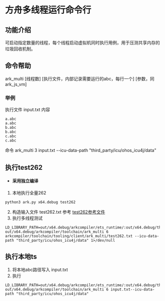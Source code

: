 # 方舟多线程运行命令行 #
## 功能介绍 ##
可启动指定数量的线程，每个线程启动虚拟机同时执行用例，用于压测共享内存的垃圾回收机制。

## 命令帮助 ##
ark_multi [线程数] [执行文件，内部记录需要运行的abc，每行一个] [参数，同ark_js_vm]

### 举例 ###
执行文件 input.txt 内容
```
a.abc
a.abc
b.abc
b.abc
c.abc
c.abc
```
命令
ark_multi 3 input.txt --icu-data-path "third_party/icu/ohos_icu4j/data"

## 执行test262 ##
- #### 采用独立编译
1. 本地执行全量262
```
python3 ark.py x64.debug test262
```
2. 构造输入文件 test262.txt
参考 [test262参考文件](test262.txt)
3. 执行多线程测试
```
LD_LIBRARY_PATH=out/x64.debug/arkcompiler/ets_runtime/:out/x64.debug/thirdparty/bounds_checking_function/ out/x64.debug/arkcompiler/toolchain/ark_multi 6 arkcompiler/toolchain/tooling/client/ark_multi/test262.txt --icu-data-path "third_party/icu/ohos_icu4j/data" 1>/dev/null
```

## 执行本地ts ##
1. 将本地abc路径写入 input.txt
2. 执行
```
LD_LIBRARY_PATH=out/x64.debug/arkcompiler/ets_runtime/:out/x64.debug/thirdparty/bounds_checking_function/ out/x64.debug/arkcompiler/toolchain/ark_multi 6 input.txt--icu-data-path "third_party/icu/ohos_icu4j/data" 
```